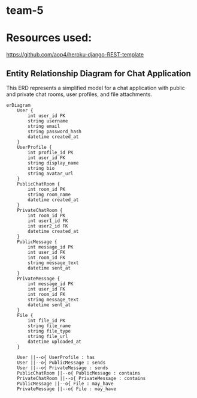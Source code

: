 # team-5



# Resources used:

https://github.com/aop4/heroku-django-REST-template


## Entity Relationship Diagram for Chat Application

This ERD represents a simplified model for a chat application with public and private chat rooms, user profiles, and file attachments.

```mermaid
erDiagram
    User {
        int user_id PK
        string username
        string email
        string password_hash
        datetime created_at
    }
    UserProfile {
        int profile_id PK
        int user_id FK
        string display_name
        string bio
        string avatar_url
    }
    PublicChatRoom {
        int room_id PK
        string room_name
        datetime created_at
    }
    PrivateChatRoom {
        int room_id PK
        int user1_id FK
        int user2_id FK
        datetime created_at
    }
    PublicMessage {
        int message_id PK
        int user_id FK
        int room_id FK
        string message_text
        datetime sent_at
    }
    PrivateMessage {
        int message_id PK
        int user_id FK
        int room_id FK
        string message_text
        datetime sent_at
    }
    File {
        int file_id PK
        string file_name
        string file_type
        string file_url
        datetime uploaded_at
    }

    User ||--o{ UserProfile : has
    User ||--o{ PublicMessage : sends
    User ||--o{ PrivateMessage : sends
    PublicChatRoom ||--o{ PublicMessage : contains
    PrivateChatRoom ||--o{ PrivateMessage : contains
    PublicMessage ||--o{ File : may_have
    PrivateMessage ||--o{ File : may_have
   